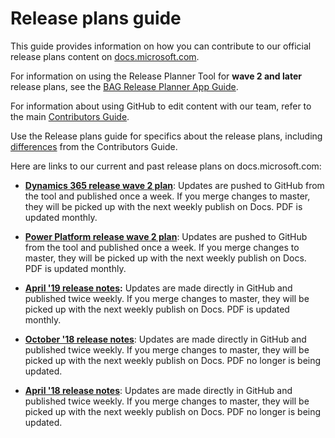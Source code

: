 
# Release plans guide

This guide provides information on how you can contribute to our official release plans content on [docs.microsoft.com](https://docs.microsoft.com/en-us/business-applications-release-notes/).

For information on using the Release Planner Tool for **wave 2 and later** release plans, see the [BAG Release Planner App Guide](https://microsoft.sharepoint.com/:w:/t/ProjectBahnhof/EYBGZgE9Js5CioBE2LAIjSwBCgn_hvM9QtZ7gPimS85vkQ?rtime=wfKEAl4m10g).

For information about using GitHub to edit content with our team, refer to the main [Contributors Guide](contributors-guide.md). 

Use the Release plans guide for specifics about the release plans, including [differences](rn-dos-donts.md) from the Contributors Guide. 

Here are links to our current and past release plans on docs.microsoft.com:

- **[Dynamics 365 release wave 2 plan](https://docs.microsoft.com/en-us/dynamics365-release-plan/2019wave2/)**: Updates are pushed to GitHub from the tool and published once a week. If you merge changes to master, they will be picked up with the next weekly publish on Docs. PDF is updated monthly.

- **[Power Platform release wave 2 plan](https://docs.microsoft.com/en-us/power-platform-release-plan/2019wave2/)**: Updates are pushed to GitHub from the tool and published once a week. If you merge changes to master, they will be picked up with the next weekly publish on Docs. PDF is updated monthly.

- **[April '19 release notes](https://docs.microsoft.com/en-us/business-applications-release-notes/April19/index):** Updates are made directly in GitHub and published twice weekly. If you merge changes to master, they will be picked up with the next weekly publish on Docs. PDF is updated monthly.

- **[October '18 release notes](https://docs.microsoft.com/en-us/business-applications-release-notes/October18/index)**: Updates are made directly in GitHub and published twice weekly. If you merge changes to master, they will be picked up with the next weekly publish on Docs. PDF no longer is being updated.

- **[April '18 release notes](https://docs.microsoft.com/en-us/business-applications-release-notes/April18/index)**: Updates are made directly in GitHub and published twice weekly. If you merge changes to master, they will be picked up with the next weekly publish on Docs. PDF no longer is being updated.
